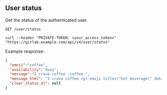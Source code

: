 ## User status

Get the status of the authenticated user.

```plaintext
GET /user/status
```

```shell
curl --header "PRIVATE-TOKEN: <your_access_token>" "https://gitlab.example.com/api/v4/user/status"
```

Example response:

```json
{
  "emoji":"coffee",
  "availability":"busy",
  "message":"I crave coffee :coffee:",
  "message_html": "I crave coffee <gl-emoji title=\"hot beverage\" data-name=\"coffee\" data-unicode-version=\"4.0\">☕</gl-emoji>",
  "clear_status_at": null
}
```

